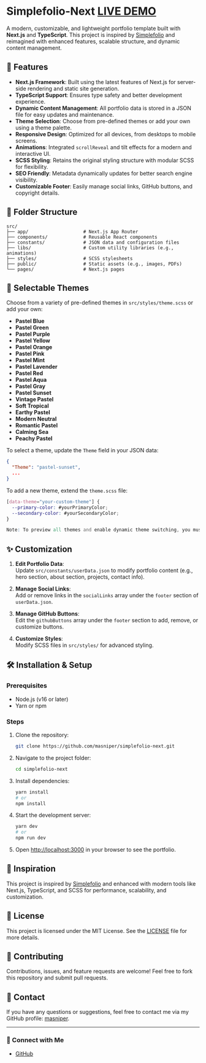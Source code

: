 # Simplefolio-Next [LIVE DEMO](https://masniper.github.io/simplefolio-next/)

A modern, customizable, and lightweight portfolio template built with **Next.js** and **TypeScript**. This project is inspired by [Simplefolio](https://github.com/cobiwave/simplefolio) and reimagined with enhanced features, scalable structure, and dynamic content management.

## 🚀 Features

- **Next.js Framework**: Built using the latest features of Next.js for server-side rendering and static site generation.
- **TypeScript Support**: Ensures type safety and better development experience.
- **Dynamic Content Management**: All portfolio data is stored in a JSON file for easy updates and maintenance.
- **Theme Selection**: Choose from pre-defined themes or add your own using a theme palette.
- **Responsive Design**: Optimized for all devices, from desktops to mobile screens.
- **Animations**: Integrated `scrollReveal` and tilt effects for a modern and interactive UI.
- **SCSS Styling**: Retains the original styling structure with modular SCSS for flexibility.
- **SEO Friendly**: Metadata dynamically updates for better search engine visibility.
- **Customizable Footer**: Easily manage social links, GitHub buttons, and copyright details.

## 📂 Folder Structure

```
src/
├── app/                    # Next.js App Router
├── components/             # Reusable React components
├── constants/              # JSON data and configuration files
├── libs/                   # Custom utility libraries (e.g., animations)
├── styles/                 # SCSS stylesheets
├── public/                 # Static assets (e.g., images, PDFs)
└── pages/                  # Next.js pages
```

## 🎨 Selectable Themes

Choose from a variety of pre-defined themes in `src/styles/theme.scss` or add your own:

- **Pastel Blue**
- **Pastel Green**
- **Pastel Purple**
- **Pastel Yellow**
- **Pastel Orange**
- **Pastel Pink**
- **Pastel Mint**
- **Pastel Lavender**
- **Pastel Red**
- **Pastel Aqua**
- **Pastel Gray**
- **Pastel Sunset**
- **Vintage Pastel**
- **Soft Tropical**
- **Earthy Pastel**
- **Modern Neutral**
- **Romantic Pastel**
- **Calming Sea**
- **Peachy Pastel**

To select a theme, update the `Theme` field in your JSON data:

```json
{
  "Theme": "pastel-sunset",
  ...
}
```

To add a new theme, extend the `theme.scss` file:

```scss
[data-theme="your-custom-theme"] {
  --primary-color: #yourPrimaryColor;
  --secondary-color: #yourSecondaryColor;
}

Note: To preview all themes and enable dynamic theme switching, you must uncomment the Header component in app/page.tsx. The Header provides a dropdown menu for theme selection and displays the current theme.
```

## ✨ Customization

1. **Edit Portfolio Data**:  
   Update `src/constants/userData.json` to modify portfolio content (e.g., hero section, about section, projects, contact info).

2. **Manage Social Links**:  
   Add or remove links in the `socialLinks` array under the `footer` section of `userData.json`.

3. **Manage GitHub Buttons**:  
   Edit the `githubButtons` array under the `footer` section to add, remove, or customize buttons.

4. **Customize Styles**:  
   Modify SCSS files in `src/styles/` for advanced styling.

## 🛠️ Installation & Setup

### Prerequisites
- Node.js (v16 or later)
- Yarn or npm

### Steps
1. Clone the repository:
   ```bash
   git clone https://github.com/masniper/simplefolio-next.git
   ```
2. Navigate to the project folder:
   ```bash
   cd simplefolio-next
   ```
3. Install dependencies:
   ```bash
   yarn install
   # or
   npm install
   ```
4. Start the development server:
   ```bash
   yarn dev
   # or
   npm run dev
   ```
5. Open [http://localhost:3000](http://localhost:3000) in your browser to see the portfolio.

## 🌟 Inspiration

This project is inspired by [Simplefolio](https://github.com/cobiwave/simplefolio) and enhanced with modern tools like Next.js, TypeScript, and SCSS for performance, scalability, and customization.

## 📜 License

This project is licensed under the MIT License. See the [LICENSE](LICENSE) file for more details.

## 🤝 Contributing

Contributions, issues, and feature requests are welcome! Feel free to fork this repository and submit pull requests.

## 📧 Contact

If you have any questions or suggestions, feel free to contact me via my GitHub profile: [masniper](https://github.com/masniper).

---

### 🔗 Connect with Me
- [GitHub](https://github.com/masniper)
